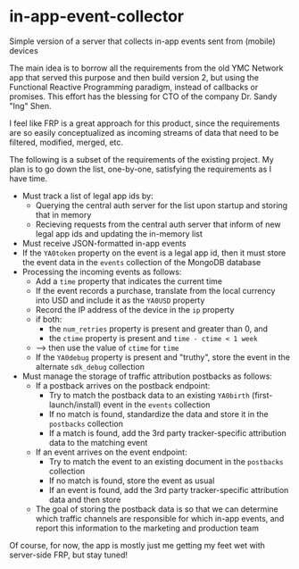 in-app-event-collector
======================

Simple version of a server that collects in-app events sent from (mobile) devices

The main idea is to borrow all the requirements from the old YMC Network app that served this purpose and then build version 2, but using the Functional Reactive Programming paradigm, instead of callbacks or promises. This effort has the blessing for CTO of the company Dr. Sandy "Ing" Shen.

I feel like FRP is a great approach for this product, since the requirements are so easily conceptualized as incoming streams of data that need to be filtered, modified, merged, etc.

The following is a subset of the requirements of the existing project. My plan is to go down the list, one-by-one, satisfying the requirements as I have time.
* Must track a list of legal app ids by:
  * Querying the central auth server for the list upon startup and storing that in memory
  * Recieving requests from the central auth server that inform of new legal app ids and updating the in-memory list
* Must receive JSON-formatted in-app events
* If the `YA0token` property on the event is a legal app id, then it must store the event data in the `events` collection of the MongoDB database
* Processing the incoming events as follows:
  * Add a `time` property that indicates the current time
  * If the event records a purchase, translate from the local currency into USD and include it as the `YA0USD` property
  * Record the IP address of the device in the `ip` property
  * if both:
     * the `num_retries` property is present and greater than 0, and
     * the `ctime` property is present and `time - ctime < 1 week`
  * --> then use the value of `ctime` for `time`
  * If the `YA0debug` property is present and "truthy", store the event in the alternate `sdk_debug` collection
* Must manage the storage of traffic attribution postbacks as follows:
  * If a postback arrives on the postback endpoint:
    * Try to match the postback data to an existing `YA0birth` (first-launch/install) event in the `events` collection
    * If no match is found, standardize the data and store it in the `postbacks` collection
    * If a match is found, add the 3rd party tracker-specific attribution data to the matching event
  * If an event arrives on the event endpoint:
    * Try to match the event to an existing document in the `postbacks` collection
    * If no match is found, store the event as usual
    * If an event is found, add the 3rd party tracker-specific attribution data and then store
  * The goal of storing the postback data is so that we can determine which traffic channels are responsible for which in-app events, and report this information to the marketing and production team 

Of course, for now, the app is mostly just me getting my feet wet with server-side FRP, but stay tuned!
